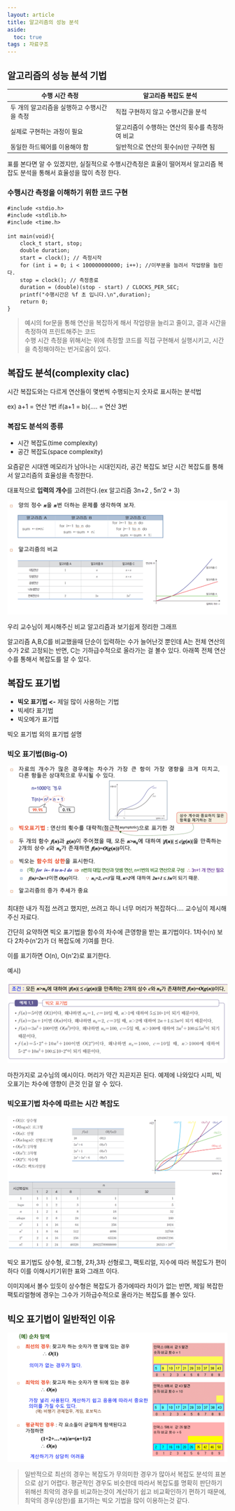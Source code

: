 ```yaml
---
layout: article
title: 알고리즘의 성능 분석
aside:
  toc: true
tags : 자료구조
---
```



## 알고리즘의 성능 분석 기법

| 수행 시간 측정                              | 알고리즘 복잡도 분석                            |
| ------------------------------------------- | ----------------------------------------------- |
| 두 개의 알고리즘을 실행하고 수행시간을 측정 | 직접 구현하지 않고 수행시간을 분석              |
| 실제로 구현하는 과정이 필요                 | 알고리즘이 수행하는 연산의 횟수를 측정하여 비교 |
| 동일한 하드웨어를 이용해야 함               | 일반적으로 연산의 횟수(n)만 구하면 됨              | 

표를 본다면 알 수 있겠지만, 실질적으로 수행시간측정은 효율이 떨어져서 알고리즘 복잡도 분석을 통해서 효율성을 많이 측정 한다.

### 수행시간 측정을 이해하기 위한 코드 구현

```
#include <stdio.h>
#include <stdlib.h>
#include <time.h>

int main(void){
	clock_t start, stop;
    double duration;
    start = clock(); // 측정시작
    for (int i = 0; i < 100000000000; i++); //이부분을 늘려서 작업량을 늘린다.
    stop = clock(); // 측정종료
    duration = (double)(stop - start) / CLOCKS_PER_SEC;
    printf("수행시간은 %f 초 입니다.\n",duration);
    return 0;
}
```

> 예시의 for문을 통해 연산을 복잡하게 해서 작업량을 늘리고 줄이고, 결과 시간을 측정하여 프린트해주는 코드  
> 수행 시간 측정을 위해서는 위에 측정할 코드를 직접 구현해서 실행시키고, 시간을 측정해야하는 번거로움이 있다.


## 복잡도 분석(complexity clac)

시간 복잡도와는 다르게 연산들이 몇번씩 수행되는지 숫자로 표시하는 분석법

ex) a+1 = 연산 1번 if(a+1 = b){.... = 연산 3번

### 복잡도 분석의 종류

-   시간 복잡도(time complexity)
-   공간 복잡도(space complexity)

요즘같은 시대엔 메모리가 남아나는 시대인지라, 공간 복잡도 보단 시간 복잡도를 통해서 알고리즘의 효율성을 측정한다.

대표적으로 **입력의 개수**를 고려한다.(ex 알고리즘 3n+2 , 5n'2 + 3)

![](assets/images/img-2.png)

우리 교수님이 제시해주신 비교 알고리즘과 보기쉽게 정리한 그래프

알고리즘 A,B,C를 비교했을때 단순이 입력하는 수가 늘어난것 뿐인데 A는 전체 연산의 수가 2로 고정되는 반면, C는 기하급수적으로 올라가는 걸 볼수 있다. 아래쪽 전체 연산수를 통해서 복잡도를 알 수 있다.


## 복잡도 표기법

-   **빅오 표기법 <-** 제일 많이 사용하는 기법
-   빅세타 표기법
-   빅오메가 표기법

빅오 표기법 외의 표기법 설명


### 빅오 표기법(Big-O)

![](assets/images/img-3.png)

최대한 내가 직접 쓰려고 했지만, 쓰려고 하니 너무 머리가 복잡하다.... 교수님이 제시해주신 자료다.

간단히 요약하면 빅오 표기법을 함수의 차수에 큰영향을 받는 표기법이다. 1차수(n) 보다 2차수(n'2)가 더 복잡도에 기여를 한다.

이를 표기하면 O(n), O(n'2)로 표기한다.

예시)

![](assets/images/img-1.png)

마찬가지로 교수님의 예시이다. 머리가 약간 지끈지끈 된다.
예제에 나와있다 시피, 빅 오표기는 차수에 영향이 큰것 인걸 알 수 있다.

### 빅오표기법 차수에 따르는 시간 복잡도

![](assets/images/img-4.png)

빅오 표기법도 상수형, 로그형, 2차,3차 선형로그, 팩토리얼, 지수에 따라 복잡도가 편이하다 이를 이해시키기위한 표와 그래프 이다.

이미지에서 볼수 있듯이 상수형은 복잡도가 증가에따라 차이가 없는 반면, 제일 복잡한 팩토리얼형에 경우는 그수가 기하급수적으로 올라가는 복잡도를 볼수 있다.

## 빅오 표기법이 일반적인 이유

![](assets/images/img-5.png)
> 일반적으로 최선의 경우는 복잡도가 무의미한 경우가 많아서 복잡도 분석의 표본으로 삼기 어렵다. 
> 평균적인 경우도 비슷한데 따라서 복잡도를 명확히 판단하기 위해선 최악의 경우를 비교하는것이 계산하기 쉽고 비교확인하기 편하기 때문에, 최악의 경우(상한)를 표기하는 빅오 기법을 많이 이용하는것 같다.